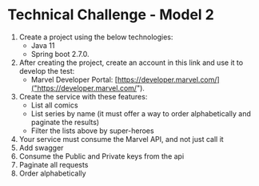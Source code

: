 # Technical Challenge - Model 2

1. Create a project using the below technologies:
   + Java 11
   + Spring boot 2.7.0.
2. After creating the project, create an account in this link and use it to develop the test:
   + Marvel Developer Portal: [https://developer.marvel.com/]("https://developer.marvel.com/").
3. Create the service with these features:
   + List all comics
   + List series by name (it must offer a way to order alphabetically and paginate the results)
   + Filter the lists above by super-heroes
4. Your service must consume the Marvel API, and not just call it
5. Add swagger
6. Consume the Public and Private keys from the api
7. Paginate all requests
8. Order alphabetically